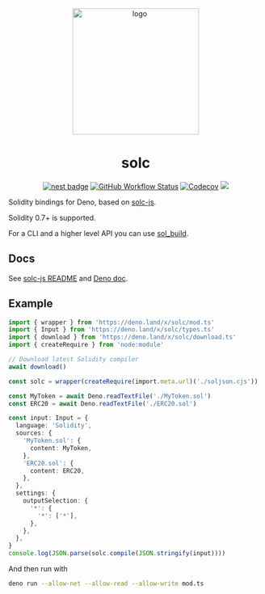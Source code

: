 <div align="center">

<img alt="logo" height="250px" src="https://bafkreicd4u5jhqcnhztqhi3dkvefx3ccooimkqca33ipjo4njyzfus5nfu.ipfs.dweb.link" />

# solc

[![nest badge][nest-badge]](https://nest.land/package/solc) [![GitHub Workflow Status][gh-actions-img]][github-actions]
[![Codecov][cov-badge-url]][cov-url] [![][code-quality-img]][code-quality]

</div>

Solidity bindings for Deno, based on [solc-js](https://github.com/ethereum/solc-js).

Solidity 0.7+ is supported.

For a CLI and a higher level API you can use [sol_build](https://github.com/deno-web3/sol_build).

## Docs

See [solc-js README](https://github.com/ethereum/solc-js#readme) and [Deno doc](https://deno.land/x/solc/mod.ts).

## Example

```ts
import { wrapper } from 'https://deno.land/x/solc/mod.ts'
import { Input } from 'https://deno.land/x/solc/types.ts'
import { download } from 'https://deno.land/x/solc/download.ts'
import { createRequire } from 'node:module'

// Download latest Solidity compiler
await download()

const solc = wrapper(createRequire(import.meta.url)('./soljson.cjs'))

const MyToken = await Deno.readTextFile('./MyToken.sol')
const ERC20 = await Deno.readTextFile('./ERC20.sol')

const input: Input = {
  language: 'Solidity',
  sources: {
    'MyToken.sol': {
      content: MyToken,
    },
    'ERC20.sol': {
      content: ERC20,
    },
  },
  settings: {
    outputSelection: {
      '*': {
        '*': ['*'],
      },
    },
  },
}
console.log(JSON.parse(solc.compile(JSON.stringify(input))))
```

And then run with

```sh
deno run --allow-net --allow-read --allow-write mod.ts
```

[code-quality-img]: https://img.shields.io/codefactor/grade/github/deno-web3/solc?style=for-the-badge&color=626890&
[code-quality]: https://www.codefactor.io/repository/github/deno-web3/solc
[nest-badge]: https://img.shields.io/badge/publushed%20on-nest.land-626890?style=for-the-badge
[cov-badge-url]: https://img.shields.io/coveralls/github/deno-web3/solc?style=for-the-badge&color=626890&
[cov-url]: https://coveralls.io/github/deno-web3/solc
[github-actions]: https://github.com/tinyhttp/deno-web3/solc
[gh-actions-img]: https://img.shields.io/github/actions/workflow/status/deno-web3/solc/main.yml?branch=master&style=for-the-badge&color=626890&label=&logo=github

